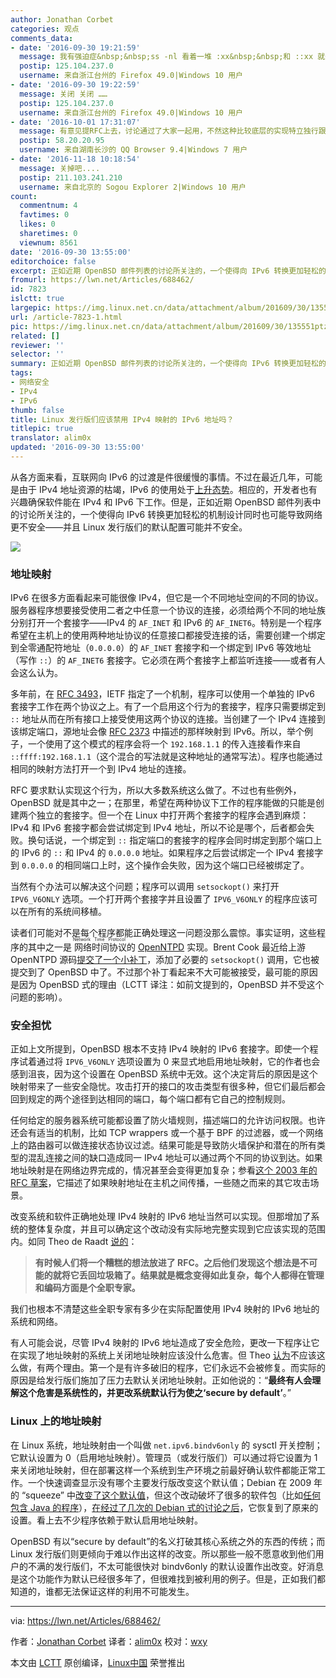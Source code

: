 ```yaml
---
author: Jonathan Corbet
categories: 观点
comments_data:
- date: '2016-09-30 19:21:59'
  message: 我有强迫症&nbsp;&nbsp;ss -nl 看着一堆 :xx&nbsp;&nbsp;和 ::xx 就头疼，所以直接关系ipv6 清净了不少。
  postip: 125.104.237.0
  username: 来自浙江台州的 Firefox 49.0|Windows 10 用户
- date: '2016-09-30 19:22:59'
  message: 关闭 关闭 ……
  postip: 125.104.237.0
  username: 来自浙江台州的 Firefox 49.0|Windows 10 用户
- date: '2016-10-01 17:31:07'
  message: 有意见提RFC上去，讨论通过了大家一起用，不然这种比较底层的实现特立独行跟社区过不去不会有好下场。OpenBSD很好么？Linux本质是工程派的，为什么要向学院派的看齐，嗯？
  postip: 58.20.20.95
  username: 来自湖南长沙的 QQ Browser 9.4|Windows 7 用户
- date: '2016-11-18 10:18:54'
  message: 关掉吧....
  postip: 211.103.241.210
  username: 来自北京的 Sogou Explorer 2|Windows 10 用户
count:
  commentnum: 4
  favtimes: 0
  likes: 0
  sharetimes: 0
  viewnum: 8561
date: '2016-09-30 13:55:00'
editorchoice: false
excerpt: 正如近期 OpenBSD 邮件列表的讨论所关注的，一个使得向 IPv6 转换更加轻松的机制设计同时也可能导致网络更不安全——并且 Linux 发行版们的默认配置可能并不安全。
fromurl: https://lwn.net/Articles/688462/
id: 7823
islctt: true
largepic: https://img.linux.net.cn/data/attachment/album/201609/30/135551ptzgfjoo2fxlfe9t.jpg
url: /article-7823-1.html
pic: https://img.linux.net.cn/data/attachment/album/201609/30/135551ptzgfjoo2fxlfe9t.jpg.thumb.jpg
related: []
reviewer: ''
selector: ''
summary: 正如近期 OpenBSD 邮件列表的讨论所关注的，一个使得向 IPv6 转换更加轻松的机制设计同时也可能导致网络更不安全——并且 Linux 发行版们的默认配置可能并不安全。
tags:
- 网络安全
- IPv4
- IPv6
thumb: false
title: Linux 发行版们应该禁用 IPv4 映射的 IPv6 地址吗？
titlepic: true
translator: alim0x
updated: '2016-09-30 13:55:00'
---
```


从各方面来看，互联网向 IPv6 的过渡是件很缓慢的事情。不过在最近几年，可能是由于 IPv4 地址资源的枯竭，IPv6 的使用处于[上升态势](https://www.google.com/intl/en/ipv6/statistics.html)。相应的，开发者也有兴趣确保软件能在 IPv4 和 IPv6 下工作。但是，正如近期 OpenBSD 邮件列表中的讨论所关注的，一个使得向 IPv6 转换更加轻松的机制设计同时也可能导致网络更不安全——并且 Linux 发行版们的默认配置可能并不安全。


![](/data/attachment/album/201609/30/135551ptzgfjoo2fxlfe9t.jpg)


### 地址映射


IPv6 在很多方面看起来可能很像 IPv4，但它是一个不同地址空间的不同的协议。服务器程序想要接受使用二者之中任意一个协议的连接，必须给两个不同的地址族分别打开一个套接字——IPv4 的 `AF_INET` 和 IPv6 的 `AF_INET6`。特别是一个程序希望在主机上的使用两种地址协议的任意接口都接受连接的话，需要创建一个绑定到全零通配符地址（`0.0.0.0`）的 `AF_INET` 套接字和一个绑定到 IPv6 等效地址（写作 `::`）的 `AF_INET6` 套接字。它必须在两个套接字上都监听连接——或者有人会这么认为。


多年前，在 [RFC 3493](https://tools.ietf.org/html/rfc3493#section-3.7)，IETF 指定了一个机制，程序可以使用一个单独的 IPv6 套接字工作在两个协议之上。有了一个启用这个行为的套接字，程序只需要绑定到 `::` 地址从而在所有接口上接受使用这两个协议的连接。当创建了一个 IPv4 连接到该绑定端口，源地址会像 [RFC 2373](https://tools.ietf.org/html/rfc2373#page-10) 中描述的那样映射到 IPv6。所以，举个例子，一个使用了这个模式的程序会将一个 `192.168.1.1` 的传入连接看作来自 `::ffff:192.168.1.1`（这个混合的写法就是这种地址的通常写法）。程序也能通过相同的映射方法打开一个到 IPv4 地址的连接。


RFC 要求默认实现这个行为，所以大多数系统这么做了。不过也有些例外，OpenBSD 就是其中之一；在那里，希望在两种协议下工作的程序能做的只能是创建两个独立的套接字。但一个在 Linux 中打开两个套接字的程序会遇到麻烦：IPv4 和 IPv6 套接字都会尝试绑定到 IPv4 地址，所以不论是哪个，后者都会失败。换句话说，一个绑定到 `::` 指定端口的套接字的程序会同时绑定到那个端口上的 IPv6 的 `::` 和 IPv4 的 `0.0.0.0` 地址。如果程序之后尝试绑定一个 IPv4 套接字到 `0.0.0.0` 的相同端口上时，这个操作会失败，因为这个端口已经被绑定了。


当然有个办法可以解决这个问题；程序可以调用 `setsockopt()` 来打开 `IPV6_V6ONLY` 选项。一个打开两个套接字并且设置了 `IPV6_V6ONLY` 的程序应该可以在所有的系统间移植。


读者们可能对不是每个程序都能正确处理这一问题没那么震惊。事实证明，这些程序的其中之一是<ruby> 网络时间协议 <rp>  （ </rp> <rt>  Network Time Protocol </rt> <rp>  ） </rp></ruby>的 [OpenNTPD](https://github.com/openntpd-portable/) 实现。Brent Cook 最近给上游 OpenNTPD 源码[提交了一个小补丁](https://lwn.net/Articles/688464/)，添加了必要的 `setsockopt()` 调用，它也被提交到了 OpenBSD 中了。不过那个补丁看起来不大可能被接受，最可能的原因是因为 OpenBSD 式的理由（LCTT 译注：如前文提到的，OpenBSD 并不受这个问题的影响）。


### 安全担忧


正如上文所提到，OpenBSD 根本不支持 IPv4 映射的 IPv6 套接字。即使一个程序试着通过将 `IPV6_V6ONLY` 选项设置为 0 来显式地启用地址映射，它的作者也会感到沮丧，因为这个设置在 OpenBSD 系统中无效。这个决定背后的原因是这个映射带来了一些安全隐忧。攻击打开的接口的攻击类型有很多种，但它们最后都会回到规定的两个途径到达相同的端口，每个端口都有它自己的控制规则。


任何给定的服务器系统可能都设置了防火墙规则，描述端口的允许访问权限。也许还会有适当的机制，比如 TCP wrappers 或一个基于 BPF 的过滤器，或一个网络上的路由器可以做连接状态协议过滤。结果可能是导致防火墙保护和潜在的所有类型的混乱连接之间的缺口造成同一 IPv4 地址可以通过两个不同的协议到达。如果地址映射是在网络边界完成的，情况甚至会变得更加复杂；参看[这个 2003 年的 RFC 草案](https://tools.ietf.org/html/draft-itojun-v6ops-v4mapped-harmful-02)，它描述了如果映射地址在主机之间传播，一些随之而来的其它攻击场景。


改变系统和软件正确地处理 IPv4 映射的 IPv6 地址当然可以实现。但那增加了系统的整体复杂度，并且可以确定这个改动没有实际地完整实现到它应该实现的范围内。如同 Theo de Raadt [说的](https://lwn.net/Articles/688465/)：



> 
> **有时候人们将一个糟糕的想法放进了 RFC。之后他们发现这个想法是不可能的就将它丢回垃圾箱了。结果就是概念变得如此复杂，每个人都得在管理和编码方面是个全职专家。**
> 
> 
> 


我们也根本不清楚这些全职专家有多少在实际配置使用 IPv4 映射的 IPv6 地址的系统和网络。


有人可能会说，尽管 IPv4 映射的 IPv6 地址造成了安全危险，更改一下程序让它在实现了地址映射的系统上关闭地址映射应该没什么危害。但 Theo [认为](https://lwn.net/Articles/688466/)不应该这么做，有两个理由。第一个是有许多破旧的程序，它们永远不会被修复。而实际的原因是给发行版们施加了压力去默认关闭地址映射。正如他说的：“**最终有人会理解这个危害是系统性的，并更改系统默认行为使之‘secure by default’**。”


### Linux 上的地址映射


在 Linux 系统，地址映射由一个叫做 `net.ipv6.bindv6only` 的 sysctl 开关控制；它默认设置为 0（启用地址映射）。管理员（或发行版们）可以通过将它设置为 1 来关闭地址映射，但在部署这样一个系统到生产环境之前最好确认软件都能正常工作。一个快速调查显示没有哪个主要发行版改变这个默认值；Debian 在 2009 年的 “squeeze” 中[改变了这个默认值](https://lists.debian.org/debian-devel/2009/10/msg00541.html)，但这个改动破坏了很多的软件包（比如[任何包含 Java 的程序](https://bugs.debian.org/cgi-bin/bugreport.cgi?bug=560056)），[在经过了几次的 Debian 式的讨论之后](https://lists.debian.org/debian-devel/2010/04/msg00099.html)，它恢复到了原来的设置。看上去不少程序依赖于默认启用地址映射。


OpenBSD 有以“secure by default”的名义打破其核心系统之外的东西的传统；而 Linux 发行版们则更倾向于难以作出这样的改变。所以那些一般不愿意收到他们用户的不满的发行版们，不太可能很快对 bindv6only 的默认设置作出改变。好消息是这个功能作为默认已经很多年了，但很难找到被利用的例子。但是，正如我们都知道的，谁都无法保证这样的利用不可能发生。




---


via: <https://lwn.net/Articles/688462/>


作者：[Jonathan Corbet](https://lwn.net/) 译者：[alim0x](https://github.com/alim0x) 校对：[wxy](https://github.com/wxy)


本文由 [LCTT](https://github.com/LCTT/TranslateProject) 原创编译，[Linux中国](https://linux.cn/) 荣誉推出